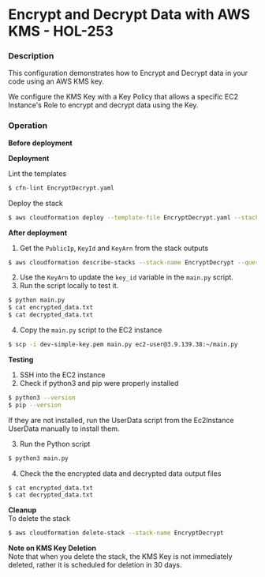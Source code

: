 # Encrypt and Decrypt Data with AWS KMS - HOL-253

### Description

This configuration demonstrates how to Encrypt and Decrypt data in your code using an AWS KMS key.

We configure the KMS Key with a Key Policy that allows a specific EC2 Instance's Role to encrypt and decrypt data using the Key.

### Operation

**Before deployment**

**Deployment**

Lint the templates

```bash
$ cfn-lint EncryptDecrypt.yaml
```

Deploy the stack

```bash
$ aws cloudformation deploy --template-file EncryptDecrypt.yaml --stack-name EncryptDecrypt --capabilities CAPABILITY_NAMED_IAM --parameter-overrides file://private-parameters.json
```

**After deployment**

1. Get the `PublicIp`, `KeyId` and `KeyArn` from the stack outputs

```bash
$ aws cloudformation describe-stacks --stack-name EncryptDecrypt --query "Stacks[0].Outputs" --no-cli-pager
```

2. Use the `KeyArn` to update the `key_id` variable in the `main.py` script.
3. Run the script locally to test it.

```bash
$ python main.py
$ cat encrypted_data.txt
$ cat decrypted_data.txt
```

4. Copy the `main.py` script to the EC2 instance

```bash
$ scp -i dev-simple-key.pem main.py ec2-user@3.9.139.38:~/main.py
```

**Testing**

1. SSH into the EC2 instance
2. Check if python3 and pip were properly installed

```bash
$ python3 --version
$ pip --version
```

If they are not installed, run the UserData script from the Ec2Instance UserData manually to install them.

3. Run the Python script

```bash
$ python3 main.py
```

4. Check the the encrypted data and decrypted data output files

```bash
$ cat encrypted_data.txt
$ cat decrypted_data.txt
```

**Cleanup**  
To delete the stack

```bash
$ aws cloudformation delete-stack --stack-name EncryptDecrypt
```

**Note on KMS Key Deletion**  
Note that when you delete the stack, the KMS Key is not immediately deleted, rather it is scheduled for deletion in 30 days.
